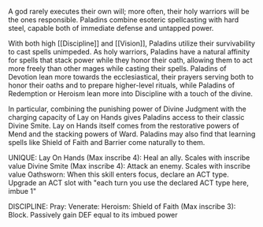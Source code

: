 A god rarely executes their own will; more often, their holy warriors will be the ones responsible. Paladins combine esoteric spellcasting with hard steel, capable both of immediate defense and untapped power.

With both high [[Discipline]] and [[Vision]], Paladins utilize their survivability to cast spells unimpeded. As holy warriors, Paladins have a natural affinity for spells that stack power while they honor their oath, allowing them to act more freely than other mages while casting their spells. Paladins of Devotion lean more towards the ecclesiastical, their prayers serving both to honor their oaths and to prepare higher-level rituals, while Paladins of Redemption or Heroism lean more into Discipline with a touch of the divine.

In particular, combining the punishing power of Divine Judgment with the charging capacity of Lay on Hands gives Paladins access to their classic Divine Smite. Lay on Hands itself comes from the restorative powers of Mend and the stacking powers of Ward. Paladins may also find that learning spells like Shield of Faith and Barrier come naturally to them.

UNIQUE:
Lay On Hands (Max inscribe 4): Heal an ally. Scales with inscribe value
Divine Smite (Max inscribe 4): Attack an enemy. Scales with inscribe value
Oathsworn: When this skill enters focus, declare an ACT type. Upgrade an ACT slot with "each turn you use the declared ACT type here, imbue 1"

DISCIPLINE:
Pray: 
Venerate:
Heroism:
Shield of Faith (Max inscribe 3): Block. Passively gain DEF equal to its imbued power

